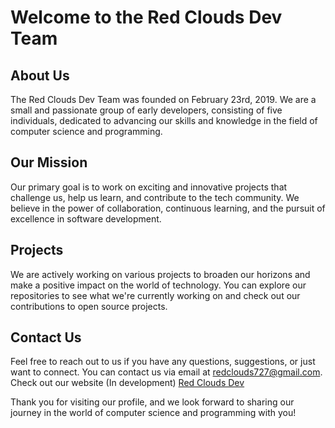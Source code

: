 # Welcome to the Red Clouds Dev Team

## About Us

The Red Clouds Dev Team was founded on February 23rd, 2019. We are a small and passionate group of early developers, consisting of five individuals, dedicated to advancing our skills and knowledge in the field of computer science and programming.

## Our Mission

Our primary goal is to work on exciting and innovative projects that challenge us, help us learn, and contribute to the tech community. We believe in the power of collaboration, continuous learning, and the pursuit of excellence in software development.

## Projects

We are actively working on various projects to broaden our horizons and make a positive impact on the world of technology. You can explore our repositories to see what we're currently working on and check out our contributions to open source projects.

## Contact Us

Feel free to reach out to us if you have any questions, suggestions, or just want to connect. You can contact us via email at [redclouds727@gmail.com](mailto:email@example.com). 
Check out our website (In development) [Red Clouds Dev](https://red-clouds-dev.github.io/-Red-Clouds-Dev.github.io/)

Thank you for visiting our profile, and we look forward to sharing our journey in the world of computer science and programming with you!


